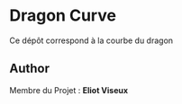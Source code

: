 #  Dragon Curve

Ce dépôt correspond à la courbe du dragon


##  Author

Membre du Projet : **Eliot Viseux**

